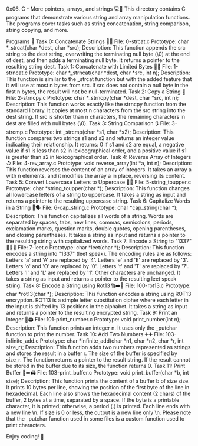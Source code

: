 0x06. C - More pointers, arrays, and strings 💻🚀
This directory contains C programs that demonstrate various string and array manipulation functions. The programs cover tasks such as string concatenation, string comparison, string copying, and more.

Programs 📜
Task 0: Concatenate Strings 🧬🧬
File:  0-strcat.c
Prototype: char *_strcat(char *dest, char *src);
Description: This function appends the src string to the dest string, overwriting the terminating null byte (\0) at the end of dest, and then adds a terminating null byte. It returns a pointer to the resulting string dest.
Task 1: Concatenate with Limited Bytes 🧬🧬
File: 1-strncat.c
Prototype: char *_strncat(char *dest, char *src, int n);
Description: This function is similar to the _strcat function but with the added feature that it will use at most n bytes from src. If src does not contain a null byte in the first n bytes, the result will not be null-terminated.
Task 2: Copy a String 📝
File: 2-strncpy.c
Prototype: char *_strncpy(char *dest, char *src, int n);
Description: This function works exactly like the strncpy function from the standard library. It copies at most n characters from the src string into the dest string. If src is shorter than n characters, the remaining characters in dest are filled with null bytes (\0).
Task 3: String Comparison 🔃
File: 3-strcmp.c
Prototype: int _strcmp(char *s1, char *s2);
Description: This function compares two strings s1 and s2 and returns an integer value indicating their relationship. It returns:
0 if s1 and s2 are equal,
a negative value if s1 is less than s2 in lexicographical order, and
a positive value if s1 is greater than s2 in lexicographical order.
Task 4: Reverse Array of Integers ↺
File: 4-rev_array.c
Prototype: void reverse_array(int *a, int n);
Description: This function reverses the content of an array of integers. It takes an array a with n elements, and it modifies the array a in place, reversing its content.
Task 5: Convert Lowercase Letters to Uppercase 🌟🔠
File: 5-string_toupper.c
Prototype: char *string_toupper(char *);
Description: This function changes all lowercase letters of a string to uppercase. It takes a string as input and returns a pointer to the resulting uppercase string.
Task 6: Capitalize Words in a String 🎩🗣️
File: 6-cap_string.c
Prototype: char *cap_string(char *);
Description: This function capitalizes all words of a string. Words are separated by spaces, tabs, new lines, commas, semicolons, periods, exclamation marks, question marks, double quotes, opening parentheses, and closing parentheses. It takes a string as input and returns a pointer to the resulting string with capitalized words.
Task 7: Encode a String to "1337" 🔢🔢🔢
File: 7-leet.c
Prototype: char *leet(char *);
Description: This function encodes a string into "1337" (leet speak). The encoding rules are as follows:
Letters 'a' and 'A' are replaced by '4'.
Letters 'e' and 'E' are replaced by '3'.
Letters 'o' and 'O' are replaced by '0'.
Letters 't' and 'T' are replaced by '7'.
Letters 'l' and 'L' are replaced by '1'.
Other characters are unchanged. It takes a string as input and returns a pointer to the resulting leet speak string.
Task 8: Encode a String using Rot13 🔠➡️🔡
File: 100-rot13.c
Prototype: char *rot13(char *);
Description: This function encodes a string using ROT13 encryption. ROT13 is a simple letter substitution cipher where each letter in the input is shifted by 13 positions in the alphabet. It takes a string as input and returns a pointer to the resulting encrypted string.
Task 9: Print an Integer 🔢🖨️
File: 101-print_number.c
Prototype: void print_number(int n);
Description: This function prints an integer n. It uses only the _putchar function to print the number.
Task 10: Add Two Numbers ➕➕
File: 103-infinite_add.c
Prototype: char *infinite_add(char *n1, char *n2, char *r, int size_r);
Description: This function adds two numbers represented as strings and stores the result in a buffer r. The size of the buffer is specified by size_r. The function returns a pointer to the result string. If the result cannot be stored in the buffer due to its size, the function returns 0.
Task 11: Print Buffer 📜➡️🖨️
File: 103-print_buffer.c
Prototype: void print_buffer(char *b, int size);
Description: This function prints the content of a buffer b of size size. It prints 10 bytes per line, showing the position of the first byte of the line in hexadecimal. Each line also shows the hexadecimal content (2 chars) of the buffer, 2 bytes at a time, separated by a space. If the byte is a printable character, it is printed; otherwise, a period (.) is printed. Each line ends with a new line \n. If size is 0 or less, the output is a new line only \n.
Please note that the _putchar function used in some files is a custom function used to print characters.

Enjoy coding! 🚀
